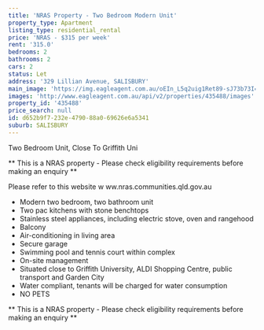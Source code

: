 ```yaml
---
title: 'NRAS Property - Two Bedroom Modern Unit'
property_type: Apartment
listing_type: residential_rental
price: 'NRAS - $315 per week'
rent: '315.0'
bedrooms: 2
bathrooms: 2
cars: 2
status: Let
address: '329 Lillian Avenue, SALISBURY'
main_image: 'https://img.eagleagent.com.au/oEIn_L5q2uig1Ret89-sJ73b73I=/1280x854/smart/https://s3-us-west-2.amazonaws.com/eagleagent-orig/images/6824859/421771630-image-M.jpg'
images: 'http://www.eagleagent.com.au/api/v2/properties/435488/images'
property_id: '435488'
price_search: null
id: d652b9f7-232e-4790-88a0-69626e6a5341
suburb: SALISBURY
---
```

Two Bedroom Unit, Close To Griffith Uni

** This is a NRAS property - Please check eligibility requirements before making an enquiry **

Please refer to this website
w ww.nras.communities.qld.gov.au

*  Modern two bedroom, two bathroom unit
*  Two pac kitchens with stone benchtops
*  Stainless steel appliances, including electric stove, oven and rangehood
*  Balcony
*  Air-conditioning in living area
*  Secure garage
*  Swimming pool and tennis court within complex
*  On-site management
*  Situated close to Griffith University, ALDI Shopping Centre, public transport and Garden City
*  Water compliant, tenants will be charged for water consumption
*  NO PETS

** This is a NRAS property - Please check eligibility requirements before making an enquiry **